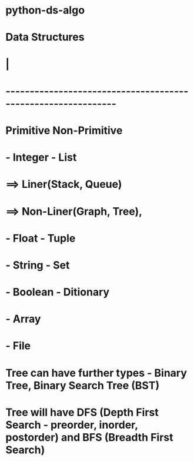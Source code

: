 # python-ds-algo

#                                        Data Structures
#                                                |
#                -------------------------------------------------------------
#            Primitive                                                   Non-Primitive
#            - Integer                                                   - List               
#                                                                               ==> Liner(Stack, Queue)
#                                                                               ==> Non-Liner(Graph, Tree),
#            - Float                                                     - Tuple
#            - String                                                    - Set
#            - Boolean                                                   - Ditionary
#                                                                        - Array
#                                                                        - File

# Tree can have further types - Binary Tree, Binary Search Tree (BST)
# Tree will have DFS (Depth First Search - preorder, inorder, postorder) and BFS (Breadth First Search)